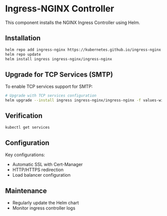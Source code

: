 # Ingress-NGINX Controller

This component installs the NGINX Ingress Controller using Helm.

## Installation

```bash
helm repo add ingress-nginx https://kubernetes.github.io/ingress-nginx
helm repo update
helm install ingress ingress-nginx/ingress-nginx
```

## Upgrade for TCP Services (SMTP)

To enable TCP services support for SMTP:

```bash
# Upgrade with TCP services configuration
helm upgrade --install ingress ingress-nginx/ingress-nginx -f values-with-tcp.yaml

```

## Verification

```bash
kubectl get services
```

## Configuration

Key configurations:
- Automatic SSL with Cert-Manager
- HTTP/HTTPS redirection
- Load balancer configuration

## Maintenance
- Regularly update the Helm chart
- Monitor ingress controller logs